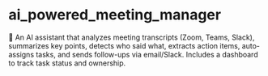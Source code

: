 # ai_powered_meeting_manager
🧠 An AI assistant that analyzes meeting transcripts (Zoom, Teams, Slack), summarizes key points, detects who said what, extracts action items, auto-assigns tasks, and sends follow-ups via email/Slack. Includes a dashboard to track task status and ownership.
